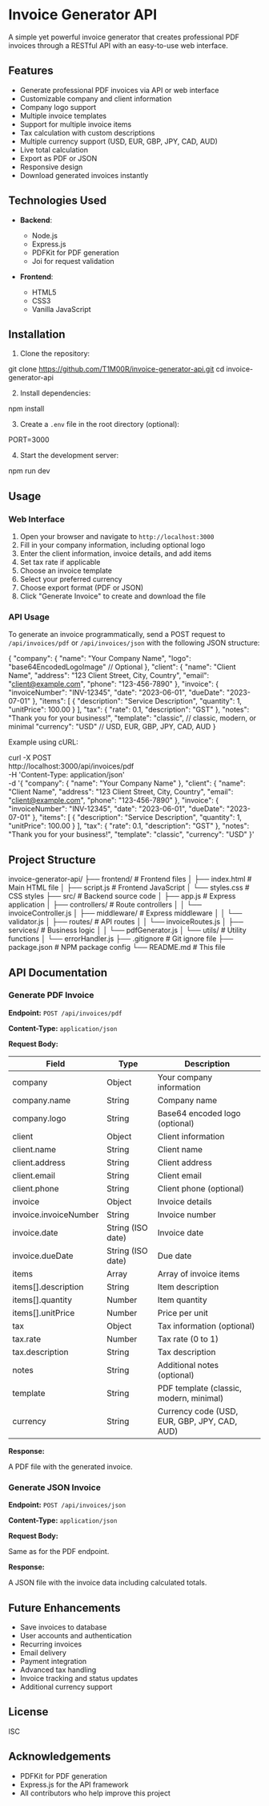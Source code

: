 # Invoice Generator API

A simple yet powerful invoice generator that creates professional PDF invoices through a RESTful API with an easy-to-use web interface.

## Features

- Generate professional PDF invoices via API or web interface
- Customizable company and client information
- Company logo support
- Multiple invoice templates
- Support for multiple invoice items
- Tax calculation with custom descriptions
- Multiple currency support (USD, EUR, GBP, JPY, CAD, AUD)
- Live total calculation
- Export as PDF or JSON
- Responsive design
- Download generated invoices instantly

## Technologies Used

- **Backend**:
  - Node.js
  - Express.js
  - PDFKit for PDF generation
  - Joi for request validation

- **Frontend**:
  - HTML5
  - CSS3
  - Vanilla JavaScript

## Installation

1. Clone the repository:

git clone https://github.com/T1M00R/invoice-generator-api.git
cd invoice-generator-api

2. Install dependencies:

npm install

3. Create a `.env` file in the root directory (optional):

PORT=3000

4. Start the development server:

npm run dev

## Usage

### Web Interface

1. Open your browser and navigate to `http://localhost:3000`
2. Fill in your company information, including optional logo
3. Enter the client information, invoice details, and add items
4. Set tax rate if applicable
5. Choose an invoice template
6. Select your preferred currency
7. Choose export format (PDF or JSON)
8. Click "Generate Invoice" to create and download the file

### API Usage

To generate an invoice programmatically, send a POST request to `/api/invoices/pdf` or `/api/invoices/json` with the following JSON structure:

{
  "company": {
    "name": "Your Company Name",
    "logo": "base64EncodedLogoImage" // Optional
  },
  "client": {
    "name": "Client Name",
    "address": "123 Client Street, City, Country",
    "email": "client@example.com",
    "phone": "123-456-7890"
  },
  "invoice": {
    "invoiceNumber": "INV-12345",
    "date": "2023-06-01",
    "dueDate": "2023-07-01"
  },
  "items": [
    {
      "description": "Service Description",
      "quantity": 1,
      "unitPrice": 100.00
    }
  ],
  "tax": {
    "rate": 0.1,
    "description": "GST"
  },
  "notes": "Thank you for your business!",
  "template": "classic", // classic, modern, or minimal
  "currency": "USD" // USD, EUR, GBP, JPY, CAD, AUD
}

Example using cURL:

curl -X POST \
  http://localhost:3000/api/invoices/pdf \
  -H 'Content-Type: application/json' \
  -d '{
    "company": {
      "name": "Your Company Name"
    },
    "client": {
      "name": "Client Name",
      "address": "123 Client Street, City, Country",
      "email": "client@example.com",
      "phone": "123-456-7890"
    },
    "invoice": {
      "invoiceNumber": "INV-12345",
      "date": "2023-06-01",
      "dueDate": "2023-07-01"
    },
    "items": [
      {
        "description": "Service Description",
        "quantity": 1,
        "unitPrice": 100.00
      }
    ],
    "tax": {
      "rate": 0.1,
      "description": "GST"
    },
    "notes": "Thank you for your business!",
    "template": "classic",
    "currency": "USD"
  }'

## Project Structure

invoice-generator-api/
├── frontend/                      # Frontend files
│   ├── index.html                 # Main HTML file
│   ├── script.js                  # Frontend JavaScript
│   └── styles.css                 # CSS styles
├── src/                           # Backend source code
│   ├── app.js                     # Express application
│   ├── controllers/               # Route controllers
│   │   └── invoiceController.js
│   ├── middleware/                # Express middleware
│   │   └── validator.js
│   ├── routes/                    # API routes
│   │   └── invoiceRoutes.js
│   ├── services/                  # Business logic
│   │   └── pdfGenerator.js
│   └── utils/                     # Utility functions
│       └── errorHandler.js
├── .gitignore                     # Git ignore file
├── package.json                   # NPM package config
└── README.md                      # This file

## API Documentation

### Generate PDF Invoice

**Endpoint:** `POST /api/invoices/pdf`

**Content-Type:** `application/json`

**Request Body:**

| Field | Type | Description |
|-------|------|-------------|
| company | Object | Your company information |
| company.name | String | Company name |
| company.logo | String | Base64 encoded logo (optional) |
| client | Object | Client information |
| client.name | String | Client name |
| client.address | String | Client address |
| client.email | String | Client email |
| client.phone | String | Client phone (optional) |
| invoice | Object | Invoice details |
| invoice.invoiceNumber | String | Invoice number |
| invoice.date | String (ISO date) | Invoice date |
| invoice.dueDate | String (ISO date) | Due date |
| items | Array | Array of invoice items |
| items[].description | String | Item description |
| items[].quantity | Number | Item quantity |
| items[].unitPrice | Number | Price per unit |
| tax | Object | Tax information (optional) |
| tax.rate | Number | Tax rate (0 to 1) |
| tax.description | String | Tax description |
| notes | String | Additional notes (optional) |
| template | String | PDF template (classic, modern, minimal) |
| currency | String | Currency code (USD, EUR, GBP, JPY, CAD, AUD) |

**Response:**

A PDF file with the generated invoice.

### Generate JSON Invoice

**Endpoint:** `POST /api/invoices/json`

**Content-Type:** `application/json`

**Request Body:**

Same as for the PDF endpoint.

**Response:**

A JSON file with the invoice data including calculated totals.

## Future Enhancements

- Save invoices to database
- User accounts and authentication
- Recurring invoices
- Email delivery
- Payment integration
- Advanced tax handling
- Invoice tracking and status updates
- Additional currency support

## License

ISC

## Acknowledgements

- PDFKit for PDF generation
- Express.js for the API framework
- All contributors who help improve this project
